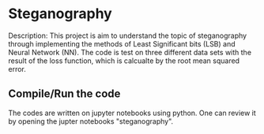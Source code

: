 # Steganography
 
Description: This project is aim to understand the topic of steganography through implementing the methods of Least Significant bits (LSB) and Neural Network (NN). The code is test on three different data sets with the result of the loss function, which is calcualte by the root mean squared error. 

## Compile/Run the code

The codes are written on jupyter notebooks using python. One can review it by opening the jupter notebooks "steganography".

